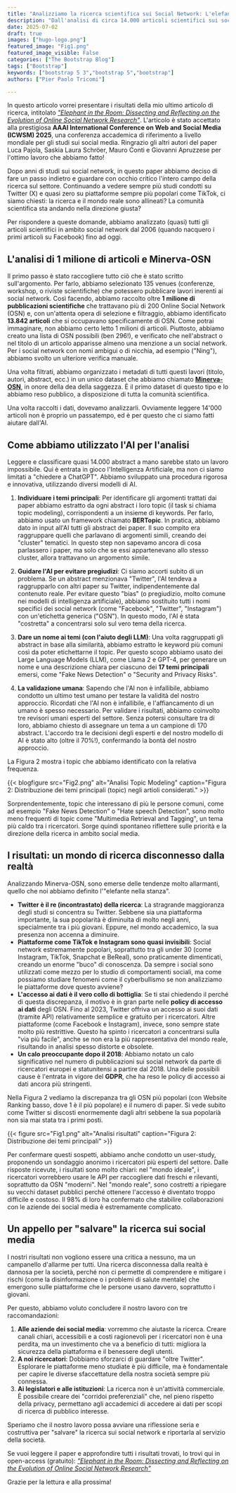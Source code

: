 ```yaml
---
title: "Analizziamo la ricerca scientifica sui Social Network: L'elefante nella Stanza"
description: "Dall'analisi di circa 14.000 articoli scientifici sui social network, abbiamo rivelato una forte disconnessione tra gli argomenti trattati dalla ricerca e l'effettivo utilizzo dei social. Gli studi si concentrano abbondantemente su Twitter (ora X), trascurando social network estremamente popolari come Instagram e TikTok, rendendo la ricerca inadatta a comprendere i problemi della società contemporanea."
date: 2025-07-02
draft: true
images: ["hugo-logo.png"]
featured_image: "Fig1.png"
featured_image_visible: False
categories: ["The Bootstrap Blog"]
tags: ["Bootstrap"]
keywords: ["bootstrap 5 3","bootstrap 5","bootstrap"]
authors: ["Pier Paolo Tricomi"]

---
```



In questo articolo vorrei presentare i risultati della mio ultimo articolo di ricerca, intitolato [*"Elephant in the Room: Dissecting and Reflecting on the Evolution of Online Social Network Research"*](https://ojs.aaai.org/index.php/ICWSM/article/view/35881). L'articolo è stato accettato alla prestigiosa **AAAI International Conference on Web and Social Media (ICWSM) 2025**, una conferenza accademica di riferimento a livello mondiale per gli studi sui social media. Ringrazio gli altri autori del paper Luca Pajola, Saskia Laura Schröer, Mauro Conti e Giovanni Apruzzese per l'ottimo lavoro che abbiamo fatto!

Dopo anni di studi sui social network, in questo paper abbiamo deciso di fare un passo indietro e guardare con occhio critico l'intero campo della ricerca sul settore. Continuando a vedere sempre più studi condotti su Twitter (X) e quasi zero su piattaforme sempre più popolari come TikTok, ci siamo chiesti: la ricerca e il mondo reale sono allineati? La comunità scientifica sta andando nella direzione giusta?

Per rispondere a queste domande, abbiamo analizzato (quasi) tutti gli articoli scientifici in ambito social network dal 2006 (quando nacquero i primi articoli su Facebook) fino ad oggi.

## **L'analisi di 1 milione di articoli e Minerva-OSN**

Il primo passo è stato raccogliere tutto ciò che è stato scritto sull'argomento. Per farlo, abbiamo selezionato 135 venues (conferenze, workshop, o riviste scientifiche) che potessero pubblicare lavori inerenti ai social network. Così facendo, abbiamo raccolto oltre **1 milione di pubblicazioni scientifiche** che trattavano più di 200 Online Social Network (OSN) e, con un'attenta opera di selezione e filtraggio, abbiamo identificato **13.842 articoli** che si occupavano specificamente di OSN. Come potrai immaginare, non abbiamo certo letto 1 milioni di articoli. Piuttosto, abbiamo creato una lista di OSN possibili (ben 296!), e verificato che nell'abstract o nel titolo di un articolo apparisse almeno una menzione a un social network. Per i social network con nomi ambigui o di nicchia, ad esempio ("Ning"), abbiamo svolto un ulteriore verifica manuale.  

Una volta filtrati, abbiamo organizzato i metadati di tutti questi lavori (titolo, autori, abstract, ecc.) in un unico dataset che abbiamo chiamato [**Minerva-OSN**](https://github.com/pajola/Minerva-OSN), in onore della dea della saggezza. È il primo dataset di questo tipo e lo abbiamo reso pubblico, a disposizione di tutta la comunità scientifica.

Una volta raccolti i dati, dovevamo analizzarli. Ovviamente leggere 14'000 articoli non è proprio un passatempo, ed è per questo che ci siamo fatti aiutare dall'AI.

## **Come abbiamo utilizzato l'AI per l'analisi**

Leggere e classificare quasi 14.000 abstract a mano sarebbe stato un lavoro impossibile. Qui è entrata in gioco l'Intelligenza Artificiale, ma non ci siamo limitati a "chiedere a ChatGPT". Abbiamo sviluppato una procedura rigorosa e innovativa, utilizzando diversi modelli di AI.

1.  **Individuare i temi principali**: Per identificare gli argomenti trattati dai paper abbiamo estratto da ogni abstract i loro topic (il task si chiama topic modeling), corrispondenti a un insieme di keywords. Per farlo, abbiamo usato un framework chiamato **BERTopic**. In pratica, abbiamo dato in input all'AI tutti gli abstract dei paper. Il suo compito era raggruppare quelli che parlavano di argomenti simili, creando dei "cluster" tematici. In questo step non sapevamo ancora di cosa parlassero i paper, ma solo che se essi appartenevano allo stesso cluster, allora trattavano un argomento simile.

2.  **Guidare l'AI per evitare pregiudizi**: Ci siamo accorti subito di un problema. Se un abstract menzionava "Twitter", l'AI tendeva a raggrupparlo con altri paper su Twitter, indipendentemente dal contenuto reale. Per evitare questo "bias" (o pregiudizio, molto comune nei modelli di intelligenza artificiale), abbiamo sostituito tutti i nomi specifici dei social network (come "Facebook", "Twitter", "Instagram") con un'etichetta generica ("OSN"). In questo modo, l'AI è stata "costretta" a concentrarsi solo sul vero tema della ricerca.

3.  **Dare un nome ai temi (con l'aiuto degli LLM)**: Una volta raggruppati gli abstract in base alla similarità, abbiamo estratto le keyword più comuni così da poter etichettarne il topic. Per questo scopo abbiamo usato dei Large Language Models (LLM), come Llama 2 e GPT-4, per generare un nome e una descrizione chiara per ciascuno dei **17 temi principali** emersi, come "Fake News Detection" o "Security and Privacy Risks". 

4.  **La validazione umana**: Sapendo che l'AI non è infallibile, abbiamo condotto un ultimo test umano per testare la validità del nostro approccio. Ricordati che l'AI non è infallibile, e l'affiancamento di un umano è spesso necessario. Per validare i risultati, abbiamo coinvolto tre revisori umani esperti del settore. Senza potersi consultare tra di loro, abbiamo chiesto di assegnare un tema a un campione di 170 abstract. L'accordo tra le decisioni degli esperti e del nostro modello di AI è stato alto (oltre il 70%!), confermando la bontà del nostro approccio.

La Figura 2 mostra i topic che abbiamo identificato con la relativa frequenza.

{{< blogfigure src="Fig2.png" alt="Analisi Topic Modeling" caption="Figura 2: Distribuzione dei temi principali (topic) negli artioli considerati." >}}

Sorprendentemente, topic che interessano di più le persone comuni, come ad esempio "Fake News Detection" o "Hate speech Detection", sono molto meno frequenti di topic come "Multimedia Retrieval and Tagging", un tema più caldo tra i ricercatori. Sorge quindi spontaneo riflettere sulle priorità e la direzione della ricerca in ambito social media. 

## **I risultati: un mondo di ricerca disconnesso dalla realtà**

Analizzando Minerva-OSN, sono emerse delle tendenze molto allarmanti, quello che noi abbiamo definito l'"elefante nella stanza".

* **Twitter è il re (incontrastato) della ricerca**: La stragrande maggioranza degli studi si concentra su Twitter. Sebbene sia una piattaforma importante, la sua popolarità è diminuita di molto negli anni, specialmente tra i più giovani. Eppure, nel mondo accademico, la sua presenza non accenna a diminuire.
* **Piattaforme come TikTok e Instagram sono quasi invisibili**: Social network estremamente popolari, soprattutto tra gli under 30 (come Instagram, TikTok, Snapchat e BeReal), sono praticamente dimenticati, creando un enorme "buco" di conoscenza. Da sempre i social sono utilizzati come mezzo per lo studio di comportamenti sociali, ma come possiamo studiare fenomeni come il cyberbullismo se non analizziamo le piattaforme dove questo avviene?
* **L'accesso ai dati è il vero collo di bottiglia**: Se ti stai chiedendo il perché di questa discrepanza, il motivo è in gran parte nelle **policy di accesso ai dati** degli OSN. Fino al 2023, Twitter offriva un accesso ai suoi dati (tramite API) relativamente semplice e gratuito per i ricercatori. Altre piattaforme (come Facebook e Instagram), invece, sono sempre state molto più restrittive. Questo ha spinto i ricercatori a concentrarsi sulla "via più facile", anche se non era la più rappresentativa del mondo reale, risultando in analisi spesso distorte e obsolete.
* **Un calo preoccupante dopo il 2018**: Abbiamo notato un calo significativo nel numero di pubblicazioni sui social network da parte di ricercatori europei e statunitensi a partire dal 2018. Una delle possibili cause è l'entrata in vigore del **GDPR**, che ha reso le policy di accesso ai dati ancora più stringenti.

Nella Figura 2 vediamo la discrepanza tra gli OSN più popolari (con Website Ranking basso, dove 1 è il più popolare) e il numero di paper. Si vede subito come Twitter si discosti enormemente dagli altri sebbene la sua popolarià non sia mai stata tra i primi posti.

{{< figure src="Fig1.png" alt="Analisi risultati" caption="Figura 2: Distribuzione dei temi principali" >}}

Per confermare questi sospetti, abbiamo anche condotto un user-study, proponendo un sondaggio anonimo i ricercatori più esperti del settore. Dalle risposte ricevute, i risultati sono molto chiari: nel "mondo ideale", i ricercatori vorrebbero usare le API per raccogliere dati freschi e rilevanti, soprattutto da OSN "moderni". Nel "mondo reale", sono costretti a ripiegare su vecchi dataset pubblici perché ottenere l'accesso è diventato troppo difficile e costoso. Il 98% di loro ha confermato che stabilire collaborazioni con le aziende dei social media è estremamente complicato.

## **Un appello per "salvare" la ricerca sui social media**

I nostri risultati non vogliono essere una critica a nessuno, ma un campanello d'allarme per tutti. Una ricerca disconnessa dalla realtà è dannosa per la società, perché non ci permette di comprendere e mitigare i rischi (come la disinformazione o i problemi di salute mentale) che emergono sulle piattaforme che le persone usano davvero, soprattutto i giovani.

Per questo, abbiamo voluto concludere il nostro lavoro con tre raccomandazioni:

1.  **Alle aziende dei social media**: vorremmo che aiutaste la ricerca. Creare canali chiari, accessibili e a costi ragionevoli per i ricercatori non è una perdita, ma un investimento che va a beneficio di tutti: migliora la sicurezza della piattaforma e il benessere degli utenti.
2.  **A noi ricercatori**: Dobbiamo sforzarci di guardare "oltre Twitter". Esplorare le piattaforme meno studiate è più difficile, ma è fondamentale per capire le diverse sfaccettature della nostra società sempre più connessa.
3.  **Ai legislatori e alle istituzioni**: La ricerca non è un'attività commerciale. È possibile creare dei "corridoi preferenziali" che, nel pieno rispetto della privacy, permettano agli accademici di accedere ai dati per scopi di ricerca di pubblico interesse.

Speriamo che il nostro lavoro possa avviare una riflessione seria e costruttiva per "salvare" la ricerca sui social network e riportarla al servizio della società.

Se vuoi leggere il paper e approfondire tutti i risultati trovati, lo trovi qui in open-access (gratuito):
[*"Elephant in the Room: Dissecting and Reflecting on the Evolution of Online Social Network Research"*](https://ojs.aaai.org/index.php/ICWSM/article/view/35881)

Grazie per la lettura e alla prossima!

